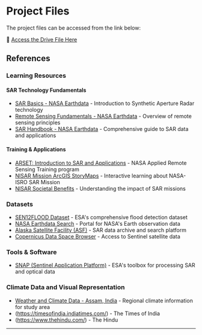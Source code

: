 # Project Files

The project files can be accessed from the link below:

🔗 [Access the Drive File Here](https://drive.google.com/drive/u/2/folders/1O7Bp26XY_urIQK3OUyOzPJk7Jta_p063)


## References

### Learning Resources

#### SAR Technology Fundamentals
- [SAR Basics - NASA Earthdata](https://www.earthdata.nasa.gov/learn/earth-observation-data-basics/sar) - Introduction to Synthetic Aperture Radar technology
- [Remote Sensing Fundamentals - NASA Earthdata](https://www.earthdata.nasa.gov/learn/earth-observation-data-basics/remote-sensing) - Overview of remote sensing principles
- [SAR Handbook - NASA Earthdata](https://www.earthdata.nasa.gov/learn/earth-observation-data-basics/sar-handbook) - Comprehensive guide to SAR data and applications

#### Training & Applications
- [ARSET: Introduction to SAR and Applications](https://appliedsciences.nasa.gov/get-involved/training/english/arset-introduction-synthetic-aperture-radar-sar-and-its-applications) - NASA Applied Remote Sensing Training program
- [NISAR Mission ArcGIS StoryMaps](https://science.nasa.gov/mission/nisar/arcgis-storymaps/) - Interactive learning about NASA-ISRO SAR Mission
- [NISAR Societal Benefits](https://science.nasa.gov/mission/nisar/societal-benefits/) - Understanding the impact of SAR missions

### Datasets

- [SEN12FLOOD Dataset](https://staging.source.coop/esa/sen12flood) - ESA's comprehensive flood detection dataset
- [NASA Earthdata Search](https://search.earthdata.nasa.gov/search) - Portal for NASA's Earth observation data
- [Alaska Satellite Facility (ASF)](https://search.asf.alaska.edu/#/) - SAR data archive and search platform
- [Copernicus Data Space Browser](https://browser.dataspace.copernicus.eu/) - Access to Sentinel satellite data

### Tools & Software

- [SNAP (Sentinel Application Platform)](https://step.esa.int/main/toolboxes/snap/) - ESA's toolbox for processing SAR and optical data

### Climate Data and Visual Representation

- [Weather and Climate Data - Assam, India](https://weatherandclimate.com/india/assam/locations) - Regional climate information for study area
- (https://timesofindia.indiatimes.com/) - The Times of India
- (https://www.thehindu.com/) - The Hindu
---

